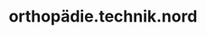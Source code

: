 ---
title: "orthopädie.technik.nord"
url: /kaltenkirchen/orthopaedie-technik-nord/
shop: Sanitätshaus
---